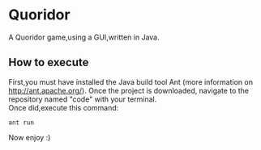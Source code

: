 # Quoridor
A Quoridor game,using a GUI,written in Java.

## How to execute
First,you must have installed the Java build tool Ant (more information on http://ant.apache.org/).
Once the project is downloaded, navigate to the repository named "code" with your terminal.           
Once did,execute this command: 
~~~
ant run
~~~

Now enjoy :) 
